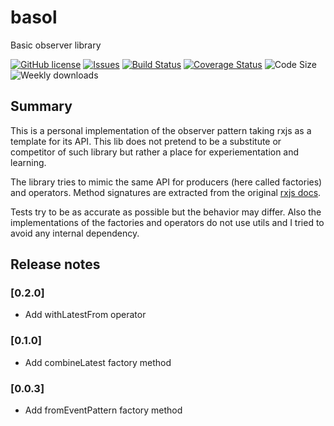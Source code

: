 # basol

Basic observer library

[![GitHub license](https://img.shields.io/npm/l/csset.svg)](https://github.com/david-luna/basol/blob/master/README.md)
[![Issues](https://img.shields.io/github/issues/david-luna/basol.svg)](https://github.com/david-luna/basol/issues)
[![Build Status](https://github.com/david-luna/basol/actions/workflows/build.yml/badge.svg)](https://github.com/david-luna/basol/actions)
[![Coverage Status](https://img.shields.io/coveralls/github/david-luna/basol)](https://coveralls.io/github/david-luna/basol)
![Code Size](https://img.shields.io/bundlephobia/minzip/basol.svg)
![Weekly downloads](https://img.shields.io/npm/dw/basol.svg)

## Summary

This is a personal implementation of the observer pattern taking rxjs as a template for its API. This lib does not pretend to be a substitute or competitor of such library but rather a place for experiementation and learning.

The library tries to mimic the same API for producers (here called factories) and operators. Method signatures are extracted from the original [rxjs docs](https://rxjs.dev/guide/operators).

Tests try to be as accurate as possible but the behavior may differ. Also the implementations of the factories and
operators do not use utils and I tried to avoid any internal dependency.

## Release notes

### [0.2.0]

* Add withLatestFrom operator

### [0.1.0]

* Add combineLatest factory method

### [0.0.3]

* Add fromEventPattern factory method
